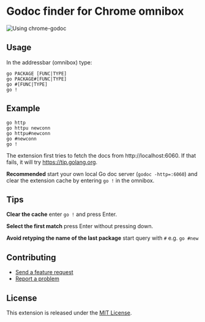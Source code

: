 # Godoc finder for Chrome omnibox

![Using chrome-godoc](http://g.recordit.co/GajNOXsMnO.gif)

## Usage

In the addressbar (omnibox) type:

    go PACKAGE [FUNC|TYPE]
    go PACKAGE#[FUNC|TYPE]
    go #[FUNC|TYPE]
    go !

## Example

    go http
    go httpu newconn
    go httpu#newconn
    go #newconn
    go !

The extension first tries to fetch the docs from http://localhost:6060. If that fails, it will try https://tip.golang.org.

**Recommended** start your own local Go doc server (`godoc -http=:6060`) and clear the extension cache by entering `go !` in the omnibox.

## Tips

**Clear the cache** enter `go !` and press Enter.

**Select the first match** press Enter without pressing down.

**Avoid retyping the name of the last package** start query with `#` e.g. `go #new`

## Contributing

- [Send a feature request](https://github.com/siadat/chrome-godoc/issues/new)
- [Report a problem](https://github.com/siadat/chrome-godoc/issues/new)

## License

This extension is released under the [MIT License](http://www.opensource.org/licenses/MIT).
